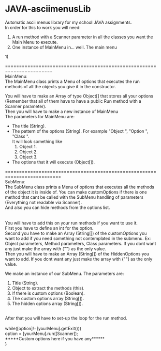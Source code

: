 <h1>JAVA-asciimenusLib</h1>

Automatic ascii menus library for my school JAVA assignments. <br />
In order for this  to work you will need:<br />
<ol>
    <li>A run method with a Scanner parameter in all the classes you want the Main Menu to execute.</li>
    <li>One instance of MainMenu in... well. The main menu</li>
</ol>
1) 

=======================================================================<br />
MainMenu:<br />
The MainMenu class prints a Menu of options that executes the run methods of all the objects you give it in the constructor.<br />

You will have to make an Array of type Object[] that stores all your options (Remember that all of them have to have a public Run method with a Scanner parameter).<br />
Then you will have to make a new instance of MainMenu<br />
The parameters for MainMenu are:<br />
<ul>
    <li>The title (String).</li>
    <li>The pattern of the options (String). For example "Object ", "Option ", "Class ".<br />
It will look something like<ol>
                <li>Object 1.</li>
                <li>Object 2.</li>
                <li>Object 3.</li>
            </ol>
    </li>
    <li>The options that it will execute (Object[]).</li>
</ul>

==========================================================================<br />
SubMenu:<br />
The SubMenu class prints a Menu of options that executes all the methods of the object it is inside of.
You can make customOptions if there is one method that cant be called with the SubMenu handling of parameters (Everything not readable via Scanner).<br />
And also you can hide methods from the options list.<br />
<br />
<br />
You will have to add this on your run methods if you want to use it.<br />
First you have to define an int for the option.<br />
Second you have to make an Array (String[]) of the customOptions you want to add if you need something not contemplated in the submenu. Ex: Object parameters, Method parameters, Class parameters. If you dont want any just make the array with {""} as the only value.<br />
Then you will have to make an Array (String[]) of the HiddenOptions you want to add. If you dont want any just make the array with {""} as the only value.<br />

We make an instance of our SubMenu. The parameters are:
<ol>
    <li>Title (String).</li>
    <li>Object to extract the methods (this).</li>
    <li>If there is custom options (Boolean).</li> 
    <li>The custom options array (String[]).</li>
    <li>The hidden options array (String[]).</li>
</ol>

<br />
After that you will have to set-up the loop for the run method.<br />
<br />
while([option]!=[yourMenu].getExit()){<br />
    option = [yourMenu].run([Scanner]);<br />
    *****Custom options here if you have any******<br />
}<br />


